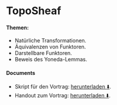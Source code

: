 # TopoSheaf
#### Themen:
- Natürliche Transformationen.
- Äquivalenzen von Funktoren.
- Darstellbare Funktoren.
- Beweis des Yoneda-Lemmas.

#### Documents
- Skript für den Vortrag: [herunterladen :arrow_down:](https://karhunenloeve.github.io/TopoSheaf/main.pdf).
- Handout zum Vortrag: [herunterladen :arrow_down:](https://karhunenloeve.github.io/TopoSheaf/short.pdf).
